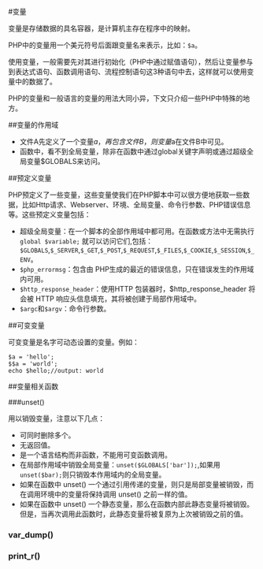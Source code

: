 #变量

变量是存储数据的具名容器，是计算机主存在程序中的映射。

PHP中的变量用一个美元符号后面跟变量名来表示，比如：`$a`。

使用变量，一般需要先对其进行初始化（PHP中通过赋值语句），然后让变量参与到表达式语句、函数调用语句、流程控制语句这3种语句中去，这样就可以使用变量中的数据了。

PHP的变量和一般语言的变量的用法大同小异，下文只介绍一些PHP中特殊的地方。

##变量的作用域

- 文件A先定义了一个变量$a，再包含文件B，则变量$a在文件B中可见。
- 函数中，看不到全局变量，除非在函数中通过global关键字声明或通过超级全局变量$GLOBALS来访问。

##预定义变量

PHP预定义了一些变量，这些变量使我们在PHP脚本中可以很方便地获取一些数据，比如Http请求、Webserver、环境、全局变量、命令行参数、PHP错误信息等。这些预定义变量包括：

- 超级全局变量：在一个脚本的全部作用域中都可用。在函数或方法中无需执行`global $variable;` 就可以访问它们,包括：`$GLOBALS`,`$_SERVER`,`$_GET`,`$_POST`,`$_REQUEST`,`$_FILES`,`$_COOKIE`,`$_SESSION`,`$_ENV`。
- `$php_errormsg`：包含由 PHP生成的最近的错误信息，只在错误发生的作用域内可用。
- `$http_response_header`：使用HTTP 包装器时，$http_response_header 将会被 HTTP 响应头信息填充，其将被创建于局部作用域中。
- `$argc`和`$argv`：命令行参数。

##可变变量

可变变量是名字可动态设置的变量。例如：
```
$a = 'hello';
$$a = 'world';
echo $hello;//output: world
```

##变量相关函数

###unset()

用以销毁变量，注意以下几点：

- 可同时删除多个。
- 无返回值。
- 是一个语言结构而非函数，不能用可变函数调用。
- 在局部作用域中销毁全局变量：`unset($GLOBALS['bar']);`,如果用`unset($bar);`则只销毁本作用域内的全局变量。
- 如果在函数中 unset() 一个通过引用传递的变量，则只是局部变量被销毁，而在调用环境中的变量将保持调用 unset() 之前一样的值。
- 如果在函数中 unset() 一个静态变量，那么在函数内部此静态变量将被销毁。但是，当再次调用此函数时，此静态变量将被复原为上次被销毁之前的值。

### var_dump()

### print_r()